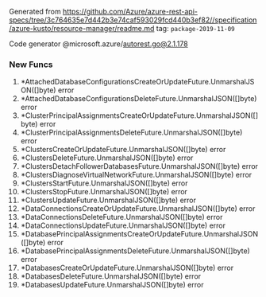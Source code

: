 Generated from https://github.com/Azure/azure-rest-api-specs/tree/3c764635e7d442b3e74caf593029fcd440b3ef82//specification/azure-kusto/resource-manager/readme.md tag: `package-2019-11-09`

Code generator @microsoft.azure/autorest.go@2.1.178


### New Funcs

1. *AttachedDatabaseConfigurationsCreateOrUpdateFuture.UnmarshalJSON([]byte) error
1. *AttachedDatabaseConfigurationsDeleteFuture.UnmarshalJSON([]byte) error
1. *ClusterPrincipalAssignmentsCreateOrUpdateFuture.UnmarshalJSON([]byte) error
1. *ClusterPrincipalAssignmentsDeleteFuture.UnmarshalJSON([]byte) error
1. *ClustersCreateOrUpdateFuture.UnmarshalJSON([]byte) error
1. *ClustersDeleteFuture.UnmarshalJSON([]byte) error
1. *ClustersDetachFollowerDatabasesFuture.UnmarshalJSON([]byte) error
1. *ClustersDiagnoseVirtualNetworkFuture.UnmarshalJSON([]byte) error
1. *ClustersStartFuture.UnmarshalJSON([]byte) error
1. *ClustersStopFuture.UnmarshalJSON([]byte) error
1. *ClustersUpdateFuture.UnmarshalJSON([]byte) error
1. *DataConnectionsCreateOrUpdateFuture.UnmarshalJSON([]byte) error
1. *DataConnectionsDeleteFuture.UnmarshalJSON([]byte) error
1. *DataConnectionsUpdateFuture.UnmarshalJSON([]byte) error
1. *DatabasePrincipalAssignmentsCreateOrUpdateFuture.UnmarshalJSON([]byte) error
1. *DatabasePrincipalAssignmentsDeleteFuture.UnmarshalJSON([]byte) error
1. *DatabasesCreateOrUpdateFuture.UnmarshalJSON([]byte) error
1. *DatabasesDeleteFuture.UnmarshalJSON([]byte) error
1. *DatabasesUpdateFuture.UnmarshalJSON([]byte) error
